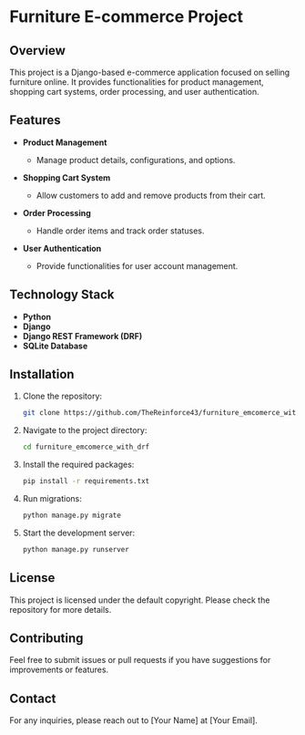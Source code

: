 # Furniture E-commerce Project

## Overview
This project is a Django-based e-commerce application focused on selling furniture online. It provides functionalities for product management, shopping cart systems, order processing, and user authentication.

## Features
- **Product Management**
  - Manage product details, configurations, and options.
  
- **Shopping Cart System**
  - Allow customers to add and remove products from their cart.
  
- **Order Processing**
  - Handle order items and track order statuses.
  
- **User Authentication**
  - Provide functionalities for user account management.

## Technology Stack
- **Python**
- **Django**
- **Django REST Framework (DRF)**
- **SQLite Database**

## Installation
1. Clone the repository:
   ```bash
   git clone https://github.com/TheReinforce43/furniture_emcomerce_with_drf.git
   ```
2. Navigate to the project directory:
   ```bash
   cd furniture_emcomerce_with_drf
   ```
3. Install the required packages:
   ```bash
   pip install -r requirements.txt
   ```
4. Run migrations:
   ```bash
   python manage.py migrate
   ```
5. Start the development server:
   ```bash
   python manage.py runserver
   ```

## License
This project is licensed under the default copyright. Please check the repository for more details.

## Contributing
Feel free to submit issues or pull requests if you have suggestions for improvements or features.

## Contact
For any inquiries, please reach out to [Your Name] at [Your Email].
